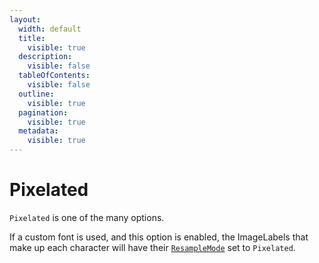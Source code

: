 ```yaml
---
layout:
  width: default
  title:
    visible: true
  description:
    visible: false
  tableOfContents:
    visible: false
  outline:
    visible: true
  pagination:
    visible: true
  metadata:
    visible: true
---
```


# Pixelated

`Pixelated` is one of the many options.

If a custom font is used, and this option is enabled, the ImageLabels that make up each character will have their [`ResampleMode`](https://devforum.roblox.com/t/resamplemode-new-property-for-image-gui-objects/1418681) set to `Pixelated`.
